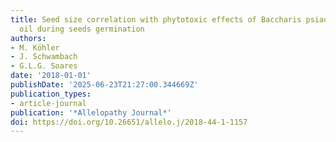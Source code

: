 ```yaml
---
title: Seed size correlation with phytotoxic effects of Baccharis psiadioides essential
  oil during seeds germination
authors:
- M. Köhler
- J. Schwambach
- G.L.G. Soares
date: '2018-01-01'
publishDate: '2025-06-23T21:27:00.344669Z'
publication_types:
- article-journal
publication: '*Allelopathy Journal*'
doi: https://doi.org/10.26651/allelo.j/2018-44-1-1157
---
```

